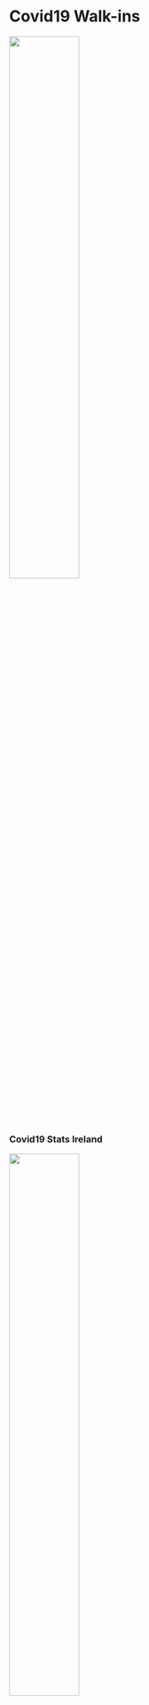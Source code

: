 # Covid19 Walk-ins

<img width="50%" src="https://user-images.githubusercontent.com/96786353/148695909-13d921de-3ddd-43e4-8920-09d292205d1d.gif">

### Covid19 Stats Ireland
<img width="50%" src="https://user-images.githubusercontent.com/96786353/148699016-1c11c7b5-c98c-4f6a-8bc9-eb4ca70dfeaa.gif">

### Walk-ins 
<iframe is-"video" width="50% height ="50%" src ="https://user-images.githubusercontent.com/96786353/148699521-e9a50eeb-1e92-463f-b848-c584db05a354.mp4" frameborder = "10px"> </iframe>
